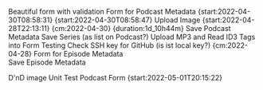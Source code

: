Beautiful form with validation
Form for Podcast Metadata   {start:2022-04-30T08:58:31} {start:2022-04-30T08:58:47}
Upload Image {start:2022-04-28T22:13:11} {cm:2022-04-30} {duration:1d_10h44m}
Save Podcast Metadata
Save Series (as list on Podcast?)
Upload MP3 and Read ID3 Tags into Form
Testing
Check SSH key for GitHub (is ist local key?) {cm:2022-04-28}
Form for Episode Metadata  
Save Episode Metadata  

D'nD image
Unit Test Podcast Form  {start:2022-05-01T20:15:22}